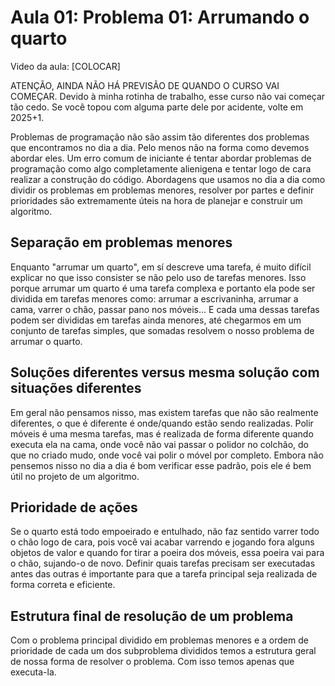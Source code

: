 # Aula 01: Problema 01: Arrumando o quarto

Video da aula: [COLOCAR]

ATENÇÃO, AINDA NÃO HÁ PREVISÃO DE QUANDO O CURSO VAI COMEÇAR. Devido à minha rotinha de trabalho, esse curso não vai começar tão cedo. Se você topou com alguma parte dele por acidente, volte em 2025+1.

Problemas de programação não são assim tão diferentes dos problemas que encontramos no dia a dia. Pelo menos não na forma como devemos abordar eles. Um erro comum de iniciante é tentar abordar problemas de programação como algo completamente alienigena e tentar logo de cara realizar a construção do código. Abordagens que usamos no dia a dia como dividir os problemas em problemas menores, resolver por partes e definir prioridades são extremamente úteis na hora de planejar e construir um algoritmo.

## Separação em problemas menores

Enquanto "arrumar um quarto", em sí descreve uma tarefa, é muito difícil explicar no que isso consister se não pelo uso de tarefas menores. Isso porque arrumar um quarto é uma tarefa complexa e portanto ela pode ser dividida em tarefas menores como: arrumar a escrivaninha, arrumar a cama, varrer o chão, passar pano nos móveis... E cada uma dessas tarefas podem ser divididas em tarefas ainda menores, até chegarmos em um conjunto de tarefas simples, que somadas resolvem o nosso problema de arrumar o quarto.

## Soluções diferentes versus mesma solução com situações diferentes 

Em geral não pensamos nisso, mas existem tarefas que não são realmente diferentes, o que é diferente é onde/quando estão sendo realizadas. Polir móveis é uma mesma tarefas, mas é realizada de forma diferente quando executa ela na cama, onde você não vai passar o polidor no colchão, do que no criado mudo, onde você vai polir o móvel por completo. Embora não pensemos nisso no dia a dia é bom verificar esse padrão, pois ele é bem útil no projeto de um algoritmo.

## Prioridade de ações

Se o quarto está todo empoeirado e entulhado, não faz sentido varrer todo o chão logo de cara, pois você vai acabar varrendo e jogando fora alguns objetos de valor e quando for tirar a poeira dos móveis, essa poeira vai para o chão, sujando-o de novo. Definir quais tarefas precisam ser executadas antes das outras é importante para que a tarefa principal seja realizada de forma correta e eficiente.

## Estrutura final de resolução de um problema 

Com o problema principal dividido em problemas menores e a ordem de prioridade de cada um dos subproblema divididos temos a estrutura geral de nossa forma de resolver o problema. Com isso temos apenas que executa-la.







